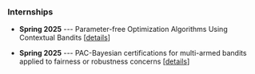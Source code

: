 ### Internships

* **Spring 2025** --- Parameter-free Optimization Algorithms Using Contextual Bandits [[details](https://drive.google.com/file/d/13SUC-0GfVGq0S7fG6EbuQ_gW7juivrHz/view?usp=sharing)]

* **Spring 2025** --- PAC-Bayesian certifications for multi-armed bandits applied to fairness or robustness concerns [[details](https://drive.google.com/file/d/14iTYMn8jVBi870m0C_KjbSP0p09W_cIg/view?usp=sharing)]

